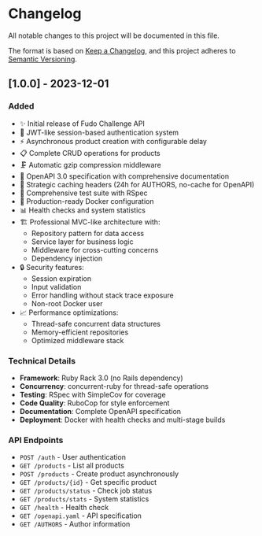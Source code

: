 # Changelog

All notable changes to this project will be documented in this file.

The format is based on [Keep a Changelog](https://keepachangelog.com/en/1.0.0/),
and this project adheres to [Semantic Versioning](https://semver.org/spec/v2.0.0.html).

## [1.0.0] - 2023-12-01

### Added
- ✨ Initial release of Fudo Challenge API
- 🔐 JWT-like session-based authentication system
- ⚡ Asynchronous product creation with configurable delay
- 📋 Complete CRUD operations for products
- 🗜️ Automatic gzip compression middleware
- 📖 OpenAPI 3.0 specification with comprehensive documentation
- 💾 Strategic caching headers (24h for AUTHORS, no-cache for OpenAPI)
- 🧪 Comprehensive test suite with RSpec
- 🐳 Production-ready Docker configuration
- 📊 Health checks and system statistics
- 🏗️ Professional MVC-like architecture with:
  - Repository pattern for data access
  - Service layer for business logic
  - Middleware for cross-cutting concerns
  - Dependency injection
- 🔒 Security features:
  - Session expiration
  - Input validation
  - Error handling without stack trace exposure
  - Non-root Docker user
- 📈 Performance optimizations:
  - Thread-safe concurrent data structures
  - Memory-efficient repositories
  - Optimized middleware stack

### Technical Details
- **Framework**: Ruby Rack 3.0 (no Rails dependency)
- **Concurrency**: concurrent-ruby for thread-safe operations
- **Testing**: RSpec with SimpleCov for coverage
- **Code Quality**: RuboCop for style enforcement
- **Documentation**: Complete OpenAPI specification
- **Deployment**: Docker with health checks and multi-stage builds

### API Endpoints
- `POST /auth` - User authentication
- `GET /products` - List all products
- `POST /products` - Create product asynchronously
- `GET /products/{id}` - Get specific product
- `GET /products/status` - Check job status
- `GET /products/stats` - System statistics
- `GET /health` - Health check
- `GET /openapi.yaml` - API specification
- `GET /AUTHORS` - Author information
